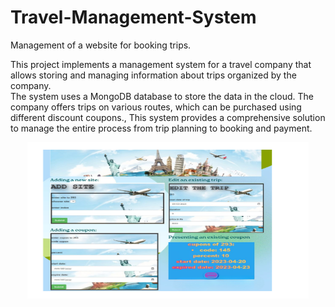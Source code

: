 # Travel-Management-System
Management of a website for booking trips.

This project implements a management system for a travel company that allows storing and managing information about trips organized by the company.  
The system uses a MongoDB database to store the data in the cloud. The company offers trips on various routes, which can be purchased using different discount coupons.,
This system provides a comprehensive solution to manage the entire process from trip planning to booking and payment.

<p align="center">
    <img width="450px" height="250px"src="image2.png" alt="Material Bread logo">
</p>
